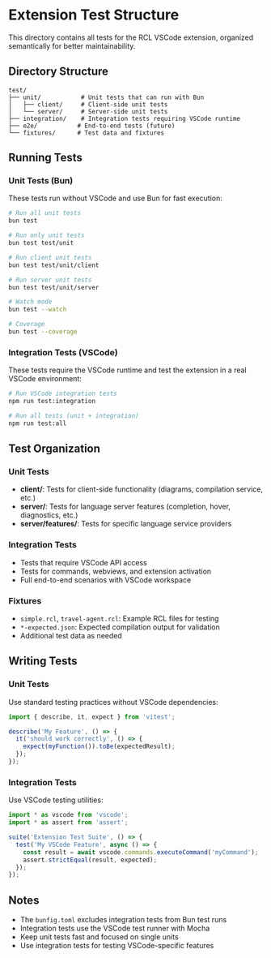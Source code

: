 # Extension Test Structure

This directory contains all tests for the RCL VSCode extension, organized semantically for better maintainability.

## Directory Structure

```
test/
├── unit/           # Unit tests that can run with Bun
│   ├── client/     # Client-side unit tests
│   └── server/     # Server-side unit tests
├── integration/    # Integration tests requiring VSCode runtime
├── e2e/           # End-to-end tests (future)
└── fixtures/      # Test data and fixtures
```

## Running Tests

### Unit Tests (Bun)
These tests run without VSCode and use Bun for fast execution:

```bash
# Run all unit tests
bun test

# Run only unit tests
bun test test/unit

# Run client unit tests
bun test test/unit/client

# Run server unit tests
bun test test/unit/server

# Watch mode
bun test --watch

# Coverage
bun test --coverage
```

### Integration Tests (VSCode)
These tests require the VSCode runtime and test the extension in a real VSCode environment:

```bash
# Run VSCode integration tests
npm run test:integration

# Run all tests (unit + integration)
npm run test:all
```

## Test Organization

### Unit Tests
- **client/**: Tests for client-side functionality (diagrams, compilation service, etc.)
- **server/**: Tests for language server features (completion, hover, diagnostics, etc.)
- **server/features/**: Tests for specific language service providers

### Integration Tests
- Tests that require VSCode API access
- Tests for commands, webviews, and extension activation
- Full end-to-end scenarios with VSCode workspace

### Fixtures
- `simple.rcl`, `travel-agent.rcl`: Example RCL files for testing
- `*-expected.json`: Expected compilation output for validation
- Additional test data as needed

## Writing Tests

### Unit Tests
Use standard testing practices without VSCode dependencies:

```typescript
import { describe, it, expect } from 'vitest';

describe('My Feature', () => {
  it('should work correctly', () => {
    expect(myFunction()).toBe(expectedResult);
  });
});
```

### Integration Tests
Use VSCode testing utilities:

```typescript
import * as vscode from 'vscode';
import * as assert from 'assert';

suite('Extension Test Suite', () => {
  test('My VSCode Feature', async () => {
    const result = await vscode.commands.executeCommand('myCommand');
    assert.strictEqual(result, expected);
  });
});
```

## Notes

- The `bunfig.toml` excludes integration tests from Bun test runs
- Integration tests use the VSCode test runner with Mocha
- Keep unit tests fast and focused on single units
- Use integration tests for testing VSCode-specific features